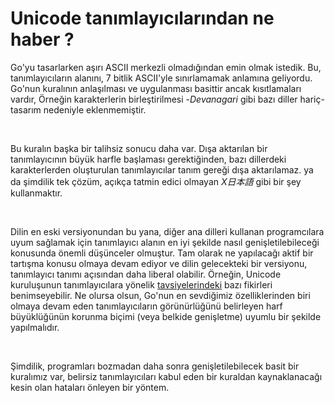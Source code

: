 # Unicode tanımlayıcılarından ne haber ?

Go'yu tasarlarken aşırı ASCII merkezli olmadığından emin olmak istedik.
Bu, tanımlayıcıların alanını, 7 bitlik ASCII'yle sınırlamamak anlamına geliyordu.
Go'nun kuralının anlaşılması ve uygulanması basittir ancak kısıtlamaları vardır, Örneğin karakterlerin birleştirilmesi -*Devanagari* gibi bazı diller hariç- tasarım nedeniyle eklenmemiştir.

<br>

Bu kuralın başka bir talihsiz sonucu daha var.
Dışa aktarılan bir tanımlayıcının büyük harfle başlaması gerektiğinden, bazı dillerdeki karakterlerden oluşturulan tanımlayıcılar tanım gereği dışa aktarılamaz.
ya da şimdilik tek çözüm, açıkça tatmin edici olmayan *X日本語* gibi bir şey kullanmaktır.

<br>

Dilin en eski versiyonundan bu yana, diğer ana dilleri kullanan programcılara uyum sağlamak için tanımlayıcı alanın en iyi şekilde nasıl genişletilebileceği konusunda önemli düşünceler olmuştur.
Tam olarak ne yapılacağı aktif bir tartışma konusu olmaya devam ediyor ve dilin gelecekteki bir versiyonu, tanımlayıcı tanımı açısından daha liberal olabilir.
Örneğin, Unicode kuruluşunun tanımlayıcılara yönelik [tavsiyelerindeki](https://unicode.org/reports/tr31/) bazı fikirleri benimseyebilir.
Ne olursa olsun, Go'nun en sevdiğimiz özelliklerinden biri olmaya devam eden tanımlayıcıların görünürlüğünü belirleyen harf büyüklüğünün korunma biçimi (veya belkide genişletme) uyumlu bir şekilde yapılmalıdır.

<br>

Şimdilik, programları bozmadan daha sonra genişletilebilecek basit bir kuralımız var, belirsiz tanımlayıcıları kabul eden bir kuraldan kaynaklanacağı kesin olan hataları önleyen bir yöntem.